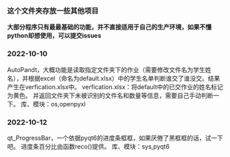 ### 这个文件夹存放一些其他项目
**大部分程序只有最最基础的功能，并不直接适用于自己的生产环境，如果不懂python却想使用，可以提交issues**
### 2022-10-10
AutoPandt，大概功能是读取指定文件夹下的作业（需要修改文件名为学生姓名），并根据excel（命名为default.xlsx）中的学生名单判断谁交了谁没交。结果产生在verfication.xlsx中。
verfication.xlsx：将default中的已交作业的姓名标记为黄色。
并返回文件夹下未被识别的文件名和数量等信息，需要自己手动判断一下。
库、模块：os,openpyxl

### 2022-10-12
qt_ProgressBar，一个依据pyqt6的进度条框框，如果厌倦了黑框框的话，试一下吧。
进度条百分比由函数reco()提供。
库、模块：sys,pyqt6